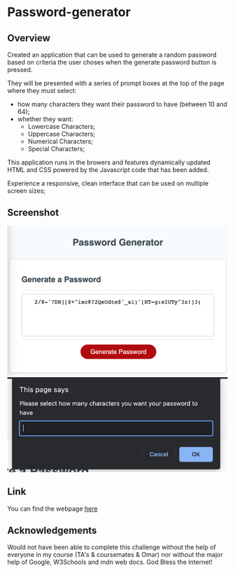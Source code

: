# Password-generator

## Overview
Created an application that can be used to generate a random password based on criteria the user choses when the generate password button is pressed. 

They will be presented with a series of prompt boxes at the top of the page where they must select:
 * how many characters they want their password to have (between 10 and 64);
 * whether they want:
    * Lowercase Characters;
    * Uppercase Characters;
    * Numerical Characters;
    * Special Characters;

This application runs in the browers and features dynamically updated HTML and CSS powered by the Javascript code that has been added.

Experience a responsive, clean interface that can be used on multiple screen sizes;

## Screenshot
![Webpage Screenshot 1](assets/50-character-password.png)
![Webpage Screenshot 2](assets/alerts.png) 

## Link
You can find the webpage [here](https://marianapcs.github.io/password-generator/)


## Acknowledgements
Would not have been able to complete this challenge without the help of everyone in my course (TA's & coursemates & Omar) nor without the major help of Google, W3Schools and mdn web docs. God Bless the Internet!